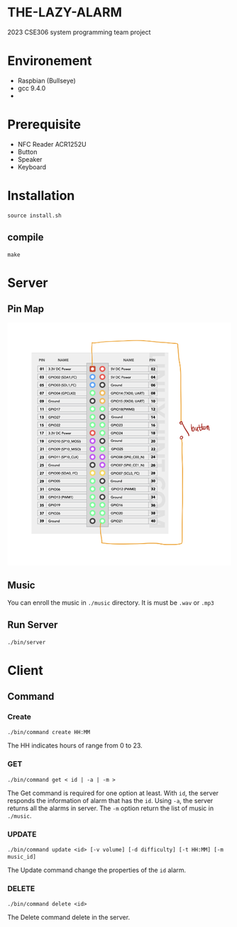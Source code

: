 # THE-LAZY-ALARM
2023 CSE306 system programming team project

# Environement
- Raspbian (Bullseye)
- gcc 9.4.0
- 

# Prerequisite
- NFC Reader ACR1252U
- Button
- Speaker
- Keyboard

# Installation 

```
source install.sh
```

## compile 

```
make
```

# Server

## Pin Map
![pin map](https://github.com/psm7177/THE-LAZY-ALARM/blob/main/img/pinmap.png?raw=true)

## Music

You can enroll the music in `./music` directory. It is must be `.wav` or `.mp3`

## Run Server

```
./bin/server
```

# Client

## Command 

### Create
```
./bin/command create HH:MM
```
The HH indicates hours of range from 0 to 23.

### GET
```
./bin/command get < id | -a | -m >
```
The Get command is required for one option at least. With `id`, the server responds the information of alarm that has the `id`. Using `-a`, the server returns all the alarms in  server. The `-m` option return the list of music in `./music`.

### UPDATE

```
./bin/command update <id> [-v volume] [-d difficulty] [-t HH:MM] [-m music_id]
```
The Update command change the properties of the `id` alarm.

### DELETE
```
./bin/command delete <id>
```

The Delete command delete in the server.
